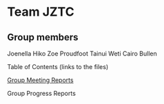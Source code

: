 # **Team JZTC**

## Group members

Joenella Hiko
Zoe Proudfoot
Tainui Weti
Cairo Bullen

Table of Contents (links to the files)



[Group Meeting Reports](https://github.com/zoeannp/jztc_group_project/wiki)


Group Progress Reports
